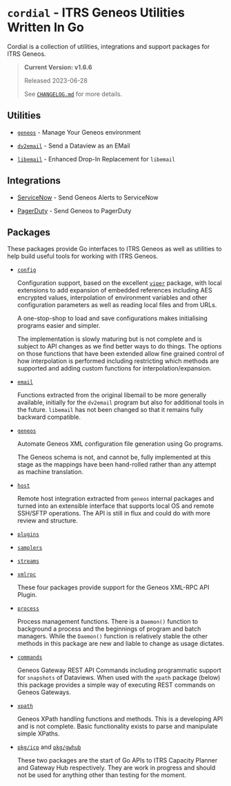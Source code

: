 # `cordial` - ITRS Geneos Utilities Written In Go

Cordial is a collection of utilities, integrations and support packages for
ITRS Geneos.

> **Current Version: v1.6.6**
>
> Released 2023-06-28
>
> See [`CHANGELOG.md`](CHANGELOG.md) for more details.

## Utilities

* [`geneos`](tools/geneos/) - Manage Your Geneos environment

* [`dv2email`](tools/dv2email) - Send a Dataview as an EMail

* [`libemail`](libraries/libemail/) - Enhanced Drop-In Replacement for `libemail`

## Integrations

* [ServiceNow](integrations/servicenow/) - Send Geneos
  Alerts to ServiceNow

* [PagerDuty](integrations/pagerduty/) - Send Geneos to PagerDuty

## Packages

These packages provide Go interfaces to ITRS Geneos as well as utilities
to help build useful tools for working with ITRS Geneos.

* [`config`](pkg/config/README.md)

  Configuration support, based on the excellent
  [`viper`](https://pkg.go.dev/github.com/spf13/viper) package, with
  local extensions to add expansion of embedded references including AES
  encrypted values, interpolation of environment variables and other
  configuration parameters as well as reading local files and from URLs.

  A one-stop-shop to load and save configurations makes initialising
  programs easier and simpler.

  The implementation is slowly maturing but is not complete and is
  subject to API changes as we find better ways to do things. The
  options on those functions that have been extended allow fine grained
  control of how interpolation is performed including restricting which
  methods are supported and adding custom functions for
  interpolation/expansion.

* [`email`](pkg/email/README.md)

  Functions extracted from the original libemail to be more generally
  available, initially for the `dv2email` program but also for
  additional tools in the future. `libemail` has not been changed so
  that it remains fully backward compatible.

* [`geneos`](pkg/geneos/README.md)

  Automate Geneos XML configuration file generation using Go programs.
  
  The Geneos schema is not, and cannot be, fully implemented at this
  stage as the mappings have been hand-rolled rather than any attempt as
  machine translation.

* [`host`](pkg/host/README.md)

  Remote host integration extracted from `geneos` internal packages and
  turned into an extensible interface that supports local OS and remote
  SSH/SFTP operations. The API is still in flux and could do with more
  review and structure.

* [`plugins`](pkg/plugins/README.md)
* [`samplers`](pkg/samplers/README.md)
* [`streams`](pkg/streams/README.md)
* [`xmlrpc`](pkg/xmlrpc/README.md)

  These four packages provide support for the Geneos XML-RPC API Plugin.

* [`process`](pkg/process/README.md)

  Process management functions. There is a `Daemon()` function to
  background a process and the beginnings of program and batch managers.
  While the `Daemon()` function is relatively stable the other methods
  in this package are new and liable to change as usage dictates.

* [`commands`](pkg/commands/README.md)

  Geneos Gateway REST API Commands including programmatic support for
  `snapshots` of Dataviews. When used with the `xpath` package (below)
  this package provides a simple way of executing REST commands on
  Geneos Gateways.

* [`xpath`](pkg/xpath/README.md)

  Geneos XPath handling functions and methods. This is a developing API
  and is not complete. Basic functionality exists to parse and
  manipulate simple XPaths.

* [`pkg/icp`](pkg/icp) and [`pkg/gwhub`](pkg/gwhub)

  These two packages are the start of Go APIs to ITRS Capacity Planner
  and Gateway Hub respectively. They are work in progress and should not
  be used for anything other than testing for the moment.

